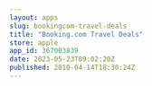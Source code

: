 ```yaml
---
layout: apps
slug: bookingcom-travel-deals
title: "Booking.com Travel Deals"
store: apple
app_id: 367003839
date: 2023-05-23T09:02:20Z
published: 2010-04-14T18:30:24Z
---
```

